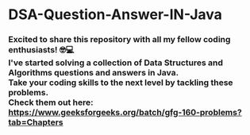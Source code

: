 # DSA-Question-Answer-IN-Java


### Excited to share this repository with all my fellow coding enthusiasts! 🤓💻 <br> I've started solving a collection of Data Structures and Algorithms questions and answers in Java. <br> Take your coding skills to the next level by tackling these problems.<br> Check them out here: https://www.geeksforgeeks.org/batch/gfg-160-problems?tab=Chapters 
